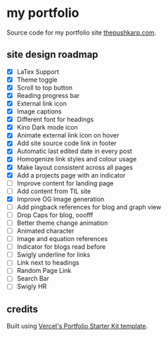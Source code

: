 # my portfolio

Source code for my portfolio site [thepushkarp.com](https://thepushkarp.com).

## site design roadmap

- [x] LaTex Support
- [x] Theme toggle
- [x] Scroll to top button
- [x] Reading progress bar
- [x] External link icon
- [x] Image captions
- [x] Different font for headings
- [x] Kino Dark mode icon
- [x] Animate external link icon on hover
- [x] Add site source code link in footer
- [x] Automatic last edited date in every post
- [x] Homogenize link styles and colour usage
- [x] Make layout consistent across all pages
- [x] Add a projects page with an indicator
- [ ] Improve content for landing page
- [ ] Add content from TIL site
- [x] Improve OG Image generation
- [ ] Add pingback references for blog and graph view
- [ ] Drop Caps for blog, ooofff
- [ ] Better theme change animation
- [ ] Animated character
- [ ] Image and equation references
- [ ] Indicator for blogs read before
- [ ] Swigly underline for links
- [ ] Link next to headings
- [ ] Random Page Link
- [ ] Search Bar
- [ ] Swigly HR

## credits

Built using [Vercel's Portfolio Starter Kit template](https://vercel.com/templates/next.js/portfolio-starter-kit).

